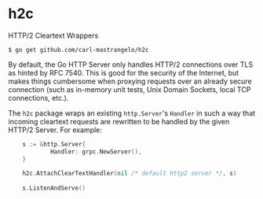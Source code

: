 # h2c
HTTP/2 Cleartext Wrappers

```
$ go get github.com/carl-mastrangelo/h2c
```

By default, the Go HTTP Server only handles HTTP/2 connections over TLS as hinted by RFC 7540.
This is good for the security of the Internet, but makes things cumbersome when proxying requests
over an already secure connection (such as in-memory unit tests, Unix Domain Sockets, local TCP
connections, etc.).

The `h2c` package wraps an existing `http.Server`'s `Handler` in such a way that incoming 
cleartext requests are rewritten to be handled by the given HTTP/2 Server.  For example:

```go
	s := &http.Server{
		    Handler: grpc.NewServer(),
	}
	
	h2c.AttachClearTextHandler(nil /* default http2 server */, s)
	
	s.ListenAndServe()
``` 
